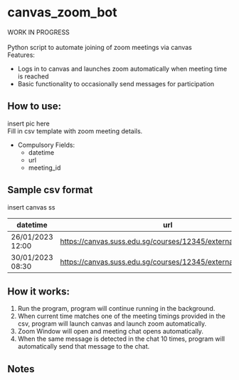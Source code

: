 # canvas_zoom_bot
WORK IN PROGRESS <br><br>
Python script to automate joining of zoom meetings via canvas  
Features:
- Logs in to canvas and launches zoom automatically when meeting time is reached
- Basic functionality to occasionally send messages for participation
## How to use: 
insert pic here <br>
Fill in csv template with zoom meeting details.
- Compulsory Fields:
  - datetime
  - url
  - meeting_id
## Sample csv format

insert canvas ss  


datetime      | url            | meeting_id
------------- | -------------  | ------------
26/01/2023 12:00 | https://canvas.suss.edu.sg/courses/12345/external_tools/4124 | 12345678912
30/01/2023 08:30 | https://canvas.suss.edu.sg/courses/12345/external_tools/4124 | 12345678912

## How it works:
1. Run the program, program will continue running in the background.
2. When current time matches one of the meeting timings provided in the csv, program will launch canvas and launch zoom automatically.
3. Zoom Window will open and meeting chat opens automatically.
4. When the same message is detected in the chat 10 times, program will automatically send that message to the chat.

## Notes
